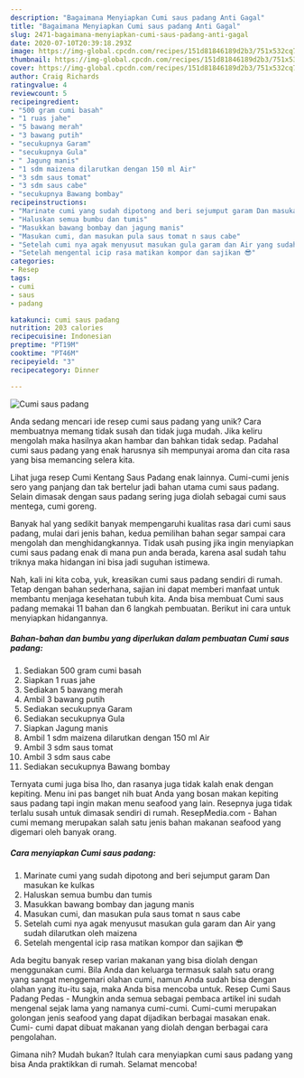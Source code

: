 ```yaml
---
description: "Bagaimana Menyiapkan Cumi saus padang Anti Gagal"
title: "Bagaimana Menyiapkan Cumi saus padang Anti Gagal"
slug: 2471-bagaimana-menyiapkan-cumi-saus-padang-anti-gagal
date: 2020-07-10T20:39:18.293Z
image: https://img-global.cpcdn.com/recipes/151d81846189d2b3/751x532cq70/cumi-saus-padang-foto-resep-utama.jpg
thumbnail: https://img-global.cpcdn.com/recipes/151d81846189d2b3/751x532cq70/cumi-saus-padang-foto-resep-utama.jpg
cover: https://img-global.cpcdn.com/recipes/151d81846189d2b3/751x532cq70/cumi-saus-padang-foto-resep-utama.jpg
author: Craig Richards
ratingvalue: 4
reviewcount: 5
recipeingredient:
- "500 gram cumi basah"
- "1 ruas jahe"
- "5 bawang merah"
- "3 bawang putih"
- "secukupnya Garam"
- "secukupnya Gula"
- " Jagung manis"
- "1 sdm maizena dilarutkan dengan 150 ml Air"
- "3 sdm saus tomat"
- "3 sdm saus cabe"
- "secukupnya Bawang bombay"
recipeinstructions:
- "Marinate cumi yang sudah dipotong and beri sejumput garam Dan masukan ke kulkas"
- "Haluskan semua bumbu dan tumis"
- "Masukkan bawang bombay dan jagung manis"
- "Masukan cumi, dan masukan pula saus tomat n saus cabe"
- "Setelah cumi nya agak menyusut masukan gula garam dan Air yang sudah dilarutkan oleh maizena"
- "Setelah mengental icip rasa matikan kompor dan sajikan 😎"
categories:
- Resep
tags:
- cumi
- saus
- padang

katakunci: cumi saus padang 
nutrition: 203 calories
recipecuisine: Indonesian
preptime: "PT19M"
cooktime: "PT46M"
recipeyield: "3"
recipecategory: Dinner

---
```



![Cumi saus padang](https://img-global.cpcdn.com/recipes/151d81846189d2b3/751x532cq70/cumi-saus-padang-foto-resep-utama.jpg)

Anda sedang mencari ide resep cumi saus padang yang unik? Cara membuatnya memang tidak susah dan tidak juga mudah. Jika keliru mengolah maka hasilnya akan hambar dan bahkan tidak sedap. Padahal cumi saus padang yang enak harusnya sih mempunyai aroma dan cita rasa yang bisa memancing selera kita.

Lihat juga resep Cumi Kentang Saus Padang enak lainnya. Cumi-cumi jenis sero yang panjang dan tak bertelur jadi bahan utama cumi saus padang. Selain dimasak dengan saus padang sering juga diolah sebagai cumi saus mentega, cumi goreng.

Banyak hal yang sedikit banyak mempengaruhi kualitas rasa dari cumi saus padang, mulai dari jenis bahan, kedua pemilihan bahan segar sampai cara mengolah dan menghidangkannya. Tidak usah pusing jika ingin menyiapkan cumi saus padang enak di mana pun anda berada, karena asal sudah tahu triknya maka hidangan ini bisa jadi suguhan istimewa.


Nah, kali ini kita coba, yuk, kreasikan cumi saus padang sendiri di rumah. Tetap dengan bahan sederhana, sajian ini dapat memberi manfaat untuk membantu menjaga kesehatan tubuh kita. Anda bisa membuat Cumi saus padang memakai 11 bahan dan 6 langkah pembuatan. Berikut ini cara untuk menyiapkan hidangannya.

<!--inarticleads1-->

##### Bahan-bahan dan bumbu yang diperlukan dalam pembuatan Cumi saus padang:

1. Sediakan 500 gram cumi basah
1. Siapkan 1 ruas jahe
1. Sediakan 5 bawang merah
1. Ambil 3 bawang putih
1. Sediakan secukupnya Garam
1. Sediakan secukupnya Gula
1. Siapkan  Jagung manis
1. Ambil 1 sdm maizena dilarutkan dengan 150 ml Air
1. Ambil 3 sdm saus tomat
1. Ambil 3 sdm saus cabe
1. Sediakan secukupnya Bawang bombay


Ternyata cumi juga bisa lho, dan rasanya juga tidak kalah enak dengan kepiting. Menu ini pas banget nih buat Anda yang bosan makan kepiting saus padang tapi ingin makan menu seafood yang lain. Resepnya juga tidak terlalu susah untuk dimasak sendiri di rumah. ResepMedia.com - Bahan cumi memang merupakan salah satu jenis bahan makanan seafood yang digemari oleh banyak orang. 

<!--inarticleads2-->

##### Cara menyiapkan Cumi saus padang:

1. Marinate cumi yang sudah dipotong and beri sejumput garam Dan masukan ke kulkas
1. Haluskan semua bumbu dan tumis
1. Masukkan bawang bombay dan jagung manis
1. Masukan cumi, dan masukan pula saus tomat n saus cabe
1. Setelah cumi nya agak menyusut masukan gula garam dan Air yang sudah dilarutkan oleh maizena
1. Setelah mengental icip rasa matikan kompor dan sajikan 😎


Ada begitu banyak resep varian makanan yang bisa diolah dengan menggunakan cumi. Bila Anda dan keluarga termasuk salah satu orang yang sangat menggemari olahan cumi, namun Anda sudah bisa dengan olahan yang itu-itu saja, maka Anda bisa mencoba untuk. Resep Cumi Saus Padang Pedas - Mungkin anda semua sebagai pembaca artikel ini sudah mengenal sejak lama yang namanya cumi-cumi. Cumi-cumi merupakan golongan jenis seafood yang dapat dijadikan berbagai masakan enak. Cumi- cumi dapat dibuat makanan yang diolah dengan berbagai cara pengolahan. 

Gimana nih? Mudah bukan? Itulah cara menyiapkan cumi saus padang yang bisa Anda praktikkan di rumah. Selamat mencoba!
